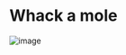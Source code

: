 # Whack a mole
![image](https://github.com/VlahovskiAndrej/whack-a-mole/assets/95543841/6541c7fc-f457-4c71-bc7e-b4f584ac8104)
